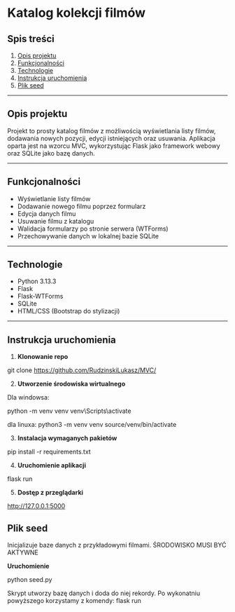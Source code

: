 # Katalog kolekcji filmów

## Spis treści
1. [Opis projektu](#opis-projektu)  
2. [Funkcjonalności](#funkcjonalności)  
3. [Technologie](#technologie)  
4. [Instrukcja uruchomienia](#instrukcja-uruchomienia)  
5. [Plik seed](#plik-seed)  

---

## Opis projektu
Projekt to prosty katalog filmów z możliwością wyświetlania listy filmów, dodawania nowych pozycji, edycji istniejących oraz usuwania. Aplikacja oparta jest na wzorcu MVC, wykorzystując Flask jako framework webowy oraz SQLite jako bazę danych.

---

## Funkcjonalności
- Wyświetlanie listy filmów  
- Dodawanie nowego filmu poprzez formularz  
- Edycja danych filmu  
- Usuwanie filmu z katalogu  
- Walidacja formularzy po stronie serwera (WTForms)  
- Przechowywanie danych w lokalnej bazie SQLite  

---

## Technologie
- Python 3.13.3
- Flask 
- Flask-WTForms
- SQLite
- HTML/CSS (Bootstrap do stylizacji)  

---

## Instrukcja uruchomienia

1. **Klonowanie repo**  

git clone https://github.com/RudzinskiLukasz/MVC/

2. **Utworzenie środowiska wirtualnego**

Dla windowsa:

python -m venv venv
venv\Scripts\activate

dla linuxa:
python3 -m venv venv
source/venv/bin/activate

3. **Instalacja wymaganych pakietów**

pip install -r requirements.txt

4. **Uruchomienie aplikacji**

flask run

5. **Dostęp z przeglądarki**

http://127.0.0.1:5000

## Plik seed

Inicjalizuje baze danych z przykładowymi filmami.
ŚRODOWISKO MUSI BYĆ AKTYWNE

**Uruchomienie**

python seed.py

Skrypt utworzy bazę danych i doda do niej rekordy.
Po wykonatniu powyższego korzystamy z komendy: flask run
